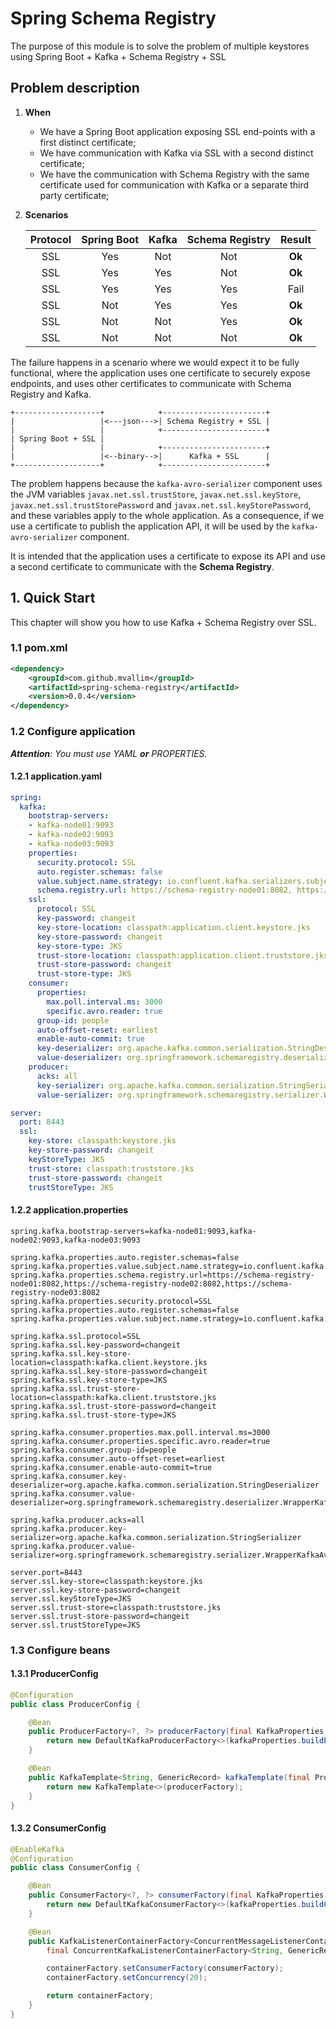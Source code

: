 # Spring Schema Registry

The purpose of this module is to solve the problem of multiple keystores using Spring Boot + Kafka + Schema Registry + SSL

## Problem description

1. **When**
    * We have a Spring Boot application exposing SSL end-points with a first distinct certificate;
    * We have communication with Kafka via SSL with a second distinct certificate;
    * We have the communication with Schema Registry with the same certificate used for communication with Kafka or a separate third party certificate;

2. **Scenarios**

    | Protocol | Spring Boot | Kafka | Schema Registry | Result |
    |:--------:|:-----------:|:-----:|:---------------:|:------:|
    | SSL      | Yes         | Not   | Not             | **Ok** |
    | SSL      | Yes         | Yes   | Not             | **Ok** |
    | SSL      | Yes         | Yes   | Yes             | Fail   |
    | SSL      | Not         | Yes   | Yes             | **Ok** |
    | SSL      | Not         | Not   | Yes             | **Ok** |
    | SSL      | Not         | Not   | Not             | **Ok** |

The failure happens in a scenario where we would expect it to be fully functional, where the application uses one certificate to securely expose endpoints, and uses other certificates to communicate with Schema Registry and Kafka.

```text
+-------------------+            +-----------------------+
|                   |<---json--->| Schema Registry + SSL |
|                   |            +-----------------------+
| Spring Boot + SSL |
|                   |            +-----------------------+
|                   |<--binary-->|      Kafka + SSL      |  
+-------------------+            +-----------------------+
```

The problem happens because the `kafka-avro-serializer` component uses the JVM variables `javax.net.ssl.trustStore`, `javax.net.ssl.keyStore`, `javax.net.ssl.trustStorePassword` and `javax.net.ssl.keyStorePassword`, and these variables apply to the whole application. As a consequence, if we use a certificate to publish the application API, it will be used by the `kafka-avro-serializer` component.

It is intended that the application uses a certificate to expose its API and use a second certificate to communicate with the **Schema Registry**.

## 1. Quick Start

This chapter will show you how to use Kafka + Schema Registry over SSL.

### 1.1 pom.xml

```xml
<dependency>
    <groupId>com.github.mvallim</groupId>
    <artifactId>spring-schema-registry</artifactId>
    <version>0.0.4</version>
</dependency>
```

### 1.2 Configure application

***Attention**: You must use YAML **or** PROPERTIES.*

#### 1.2.1 application.yaml

```yaml
spring:
  kafka:
    bootstrap-servers:
    - kafka-node01:9093
    - kafka-node02:9093
    - kafka-node03:9093
    properties:
      security.protocol: SSL
      auto.register.schemas: false
      value.subject.name.strategy: io.confluent.kafka.serializers.subject.TopicRecordNameStrategy
      schema.registry.url: https://schema-registry-node01:8082, https://schema-registry-node02:8082, https://schema-registry-node03:8082
    ssl:
      protocol: SSL
      key-password: changeit
      key-store-location: classpath:application.client.keystore.jks
      key-store-password: changeit
      key-store-type: JKS
      trust-store-location: classpath:application.client.truststore.jks
      trust-store-password: changeit
      trust-store-type: JKS
    consumer:
      properties:
        max.poll.interval.ms: 3000
        specific.avro.reader: true
      group-id: people
      auto-offset-reset: earliest
      enable-auto-commit: true
      key-deserializer: org.apache.kafka.common.serialization.StringDeserializer
      value-deserializer: org.springframework.schemaregistry.deserializer.WrapperKafkaAvroDeserializer
    producer:
      acks: all
      key-serializer: org.apache.kafka.common.serialization.StringSerializer
      value-serializer: org.springframework.schemaregistry.serializer.WrapperKafkaAvroSerializer

server:
  port: 8443
  ssl:
    key-store: classpath:keystore.jks
    key-store-password: changeit
    keyStoreType: JKS
    trust-store: classpath:truststore.jks
    trust-store-password: changeit
    trustStoreType: JKS
```

#### 1.2.2 application.properties

```properties
spring.kafka.bootstrap-servers=kafka-node01:9093,kafka-node02:9093,kafka-node03:9093

spring.kafka.properties.auto.register.schemas=false
spring.kafka.properties.value.subject.name.strategy=io.confluent.kafka.serializers.subject.TopicRecordNameStrategy
spring.kafka.properties.schema.registry.url=https://schema-registry-node01:8082,https://schema-registry-node02:8082,https://schema-registry-node03:8082
spring.kafka.properties.security.protocol=SSL
spring.kafka.properties.auto.register.schemas=false
spring.kafka.properties.value.subject.name.strategy=io.confluent.kafka.serializers.subject.TopicRecordNameStrategy

spring.kafka.ssl.protocol=SSL
spring.kafka.ssl.key-password=changeit
spring.kafka.ssl.key-store-location=classpath:kafka.client.keystore.jks
spring.kafka.ssl.key-store-password=changeit
spring.kafka.ssl.key-store-type=JKS
spring.kafka.ssl.trust-store-location=classpath:kafka.client.truststore.jks
spring.kafka.ssl.trust-store-password=changeit
spring.kafka.ssl.trust-store-type=JKS

spring.kafka.consumer.properties.max.poll.interval.ms=3000
spring.kafka.consumer.properties.specific.avro.reader=true
spring.kafka.consumer.group-id=people
spring.kafka.consumer.auto-offset-reset=earliest
spring.kafka.consumer.enable-auto-commit=true
spring.kafka.consumer.key-deserializer=org.apache.kafka.common.serialization.StringDeserializer
spring.kafka.consumer.value-deserializer=org.springframework.schemaregistry.deserializer.WrapperKafkaAvroDeserializer

spring.kafka.producer.acks=all
spring.kafka.producer.key-serializer=org.apache.kafka.common.serialization.StringSerializer
spring.kafka.producer.value-serializer=org.springframework.schemaregistry.serializer.WrapperKafkaAvroSerializer

server.port=8443
server.ssl.key-store=classpath:keystore.jks
server.ssl.key-store-password=changeit
server.ssl.keyStoreType=JKS
server.ssl.trust-store=classpath:truststore.jks
server.ssl.trust-store-password=changeit
server.ssl.trustStoreType=JKS
```

### 1.3 Configure beans

#### 1.3.1 ProducerConfig

```java
@Configuration
public class ProducerConfig {

    @Bean
    public ProducerFactory<?, ?> producerFactory(final KafkaProperties kafkaProperties) {
        return new DefaultKafkaProducerFactory<>(kafkaProperties.buildProducerProperties());
    }

    @Bean
    public KafkaTemplate<String, GenericRecord> kafkaTemplate(final ProducerFactory<String, GenericRecord> producerFactory) {
        return new KafkaTemplate<>(producerFactory);
    }
}
```

#### 1.3.2 ConsumerConfig

```java
@EnableKafka
@Configuration
public class ConsumerConfig {

    @Bean
    public ConsumerFactory<?, ?> consumerFactory(final KafkaProperties kafkaProperties) {
        return new DefaultKafkaConsumerFactory<>(kafkaProperties.buildConsumerProperties());
    }

    @Bean
    public KafkaListenerContainerFactory<ConcurrentMessageListenerContainer<String, GenericRecord>> containerFactory(final ConsumerFactory<String, GenericRecord> consumerFactory) {
        final ConcurrentKafkaListenerContainerFactory<String, GenericRecord> containerFactory = new ConcurrentKafkaListenerContainerFactory<>();

        containerFactory.setConsumerFactory(consumerFactory);
        containerFactory.setConcurrency(20);

        return containerFactory;
    }
}
```

